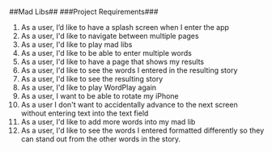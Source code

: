 ##Mad Libs##
###Project Requirements###

1. As a user, I’d like to have a splash screen when I enter the app
2. As a user, I'd like to navigate between multiple pages
3. As a user, I'd like to play mad libs
4. As a user, I'd like to be able to enter multiple words
5. As a user, I'd like to have a page that shows my results
6. As a user, I'd like to see the words I entered in the resulting story
7. As a user, I'd like to see the resulting story
8. As a user, I'd like to play WordPlay again
9. As a user, I want to be able to rotate my iPhone
10. As a user I don't want to accidentally advance to the next screen without entering text into the text field
11. As a user, I'd like to add more words into my mad lib
12. As a user, I'd like to see the words I entered formatted differently so they can stand out from the other words in the story.
